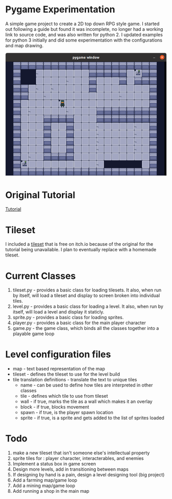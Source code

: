 # Pygame Experimentation

A simple game project to create a 2D top down RPG style game.  I started out following a guide but found it was incomplete, no longer had a working link to source code, and was also written for python 2.  I updated examples for python 3 initially and did some experimentation with the configurations and map drawing.

![sample level](./docs/outpost.png?raw=true)

# Original Tutorial

[Tutorial](https://qq.readthedocs.io/en/latest/)

# Tileset

I included a [tileset](https://tazmoe.itch.io/sci-fi-rougelike) that is free on itch.io because of the original for the tutorial being unavailable.  I plan to eventually replace with a homemade tileset.

# Current Classes
1.  tileset.py - provides a basic class for loading tilesets.  It also, when run by itself, will load a tileset and display to screen broken into individual tiles.
2.  level.py - provides a basic class for loading a level.  It also, when run by itself, will load a level and display it staticly.
3.  sprite.py - provides a basic class for loading sprites.
4.  player.py - provides a basic class for the main player character
5.  game.py - the game class, which binds all the classes together into a playable game loop

# Level configuration files

* map - text based representation of the map
* tileset - defines the tileset to use for the level build
* tile translation definitions - translate the text to unique tiles
  * name - can be used to define how tiles are interpreted in other classes
  * tile - defines which tile to use from tileset 
  * wall - if true, marks the tile as a wall which makes it an overlay
  * block - if true, blocks movement
  * spawn - if true, is the player spawn location
  * sprite - if true, is a sprite and gets added to the list of sprites loaded

# Todo

1. make a new tileset that isn't someone else's intellectual property
2. sprite tiles for : player character, interacterables, and enemies
3. Implement a status box in game screen
4. Design more levels, add in transitioning between maps
5. If designing by hand is a pain, design a level designing tool (big project)
6. Add a farming map/game loop
7. Add a mining map/game loop
8. Add running a shop in the main map
